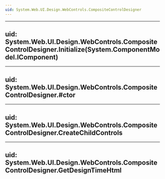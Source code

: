 ```yaml
---
uid: System.Web.UI.Design.WebControls.CompositeControlDesigner
---
```


---
uid: System.Web.UI.Design.WebControls.CompositeControlDesigner.Initialize(System.ComponentModel.IComponent)
---

---
uid: System.Web.UI.Design.WebControls.CompositeControlDesigner.#ctor
---

---
uid: System.Web.UI.Design.WebControls.CompositeControlDesigner.CreateChildControls
---

---
uid: System.Web.UI.Design.WebControls.CompositeControlDesigner.GetDesignTimeHtml
---
